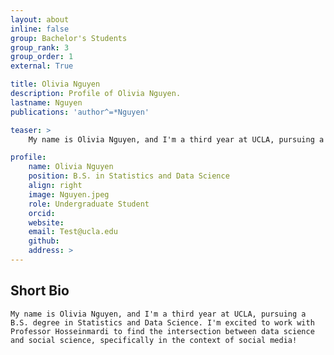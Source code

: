 ```yaml
---
layout: about
inline: false
group: Bachelor's Students
group_rank: 3
group_order: 1
external: True

title: Olivia Nguyen
description: Profile of Olivia Nguyen.
lastname: Nguyen
publications: 'author^=*Nguyen'

teaser: >
    My name is Olivia Nguyen, and I'm a third year at UCLA, pursuing a B.S. degree in Statistics and Data Science. I'm excited to work with Professor Hosseinmardi to find the intersection between data science and social science, specifically in the context of social media!

profile:
    name: Olivia Nguyen
    position: B.S. in Statistics and Data Science
    align: right
    image: Nguyen.jpeg
    role: Undergraduate Student
    orcid: 
    website: 
    email: Test@ucla.edu
    github: 
    address: >
---
```


## Short Bio
    My name is Olivia Nguyen, and I'm a third year at UCLA, pursuing a B.S. degree in Statistics and Data Science. I'm excited to work with Professor Hosseinmardi to find the intersection between data science and social science, specifically in the context of social media!

